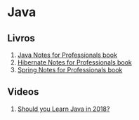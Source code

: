 # Java
## Livros
1. [Java Notes for Professionals book](https://books.goalkicker.com/JavaBook/)
2. [Hibernate Notes for Professionals book](https://books.goalkicker.com/HibernateBook/)
3. [Spring Notes for Professionals book](https://books.goalkicker.com/SpringFrameworkBook/)

## Videos
1. [Should you Learn Java in 2018?](https://www.youtube.com/watch?v=nH9AhuxUWMM)
